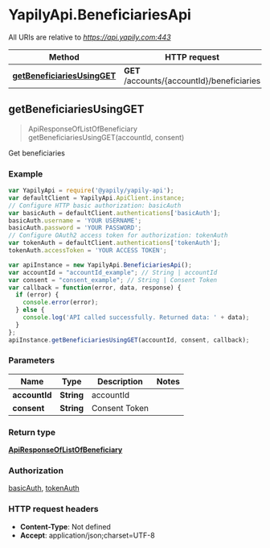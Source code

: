 # YapilyApi.BeneficiariesApi

All URIs are relative to *https://api.yapily.com:443*

Method | HTTP request | Description
------------- | ------------- | -------------
[**getBeneficiariesUsingGET**](BeneficiariesApi.md#getBeneficiariesUsingGET) | **GET** /accounts/{accountId}/beneficiaries | Get beneficiaries



## getBeneficiariesUsingGET

> ApiResponseOfListOfBeneficiary getBeneficiariesUsingGET(accountId, consent)

Get beneficiaries

### Example

```javascript
var YapilyApi = require('@yapily/yapily-api');
var defaultClient = YapilyApi.ApiClient.instance;
// Configure HTTP basic authorization: basicAuth
var basicAuth = defaultClient.authentications['basicAuth'];
basicAuth.username = 'YOUR USERNAME';
basicAuth.password = 'YOUR PASSWORD';
// Configure OAuth2 access token for authorization: tokenAuth
var tokenAuth = defaultClient.authentications['tokenAuth'];
tokenAuth.accessToken = 'YOUR ACCESS TOKEN';

var apiInstance = new YapilyApi.BeneficiariesApi();
var accountId = "accountId_example"; // String | accountId
var consent = "consent_example"; // String | Consent Token
var callback = function(error, data, response) {
  if (error) {
    console.error(error);
  } else {
    console.log('API called successfully. Returned data: ' + data);
  }
};
apiInstance.getBeneficiariesUsingGET(accountId, consent, callback);
```

### Parameters



Name | Type | Description  | Notes
------------- | ------------- | ------------- | -------------
 **accountId** | **String**| accountId | 
 **consent** | **String**| Consent Token | 

### Return type

[**ApiResponseOfListOfBeneficiary**](ApiResponseOfListOfBeneficiary.md)

### Authorization

[basicAuth](../README.md#basicAuth), [tokenAuth](../README.md#tokenAuth)

### HTTP request headers

- **Content-Type**: Not defined
- **Accept**: application/json;charset=UTF-8

